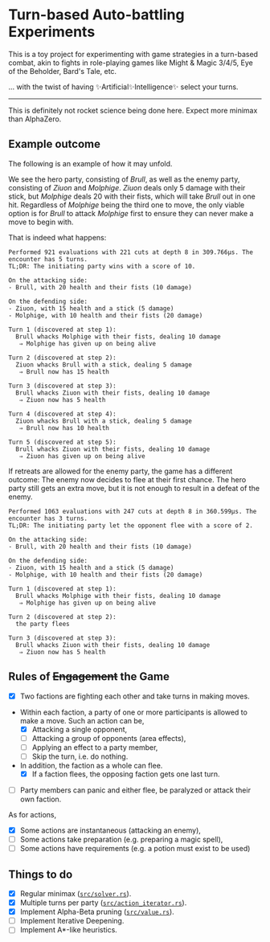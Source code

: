 # Turn-based Auto-battling Experiments

This is a toy project for experimenting with game strategies in a turn-based combat,
akin to fights in role-playing games like Might & Magic 3/4/5, Eye of the Beholder,
Bard's Tale, etc.

... with the twist of having ✨Artificial✨Intelligence✨ select your turns.

---

This is definitely not rocket science being done here. Expect more minimax than AlphaZero.

## Example outcome

The following is an example of how it may unfold.

We see the hero party, consisting of _Brull_, as well as the enemy party, consisting of _Ziuon_ and _Molphige_. 
_Ziuon_ deals only 5 damage with their stick, but _Molphige_ deals 20 with their fists, which will take
_Brull_ out in one hit. Regardless of _Molphige_ being the third one to move, the only viable option is
for _Brull_ to attack _Molphige_ first to ensure they can never make a move to begin with.

That is indeed what happens:

```
Performed 921 evaluations with 221 cuts at depth 8 in 309.766µs. The encounter has 5 turns.
TL;DR: The initiating party wins with a score of 10.

On the attacking side:
- Brull, with 20 health and their fists (10 damage)

On the defending side:
- Ziuon, with 15 health and a stick (5 damage)
- Molphige, with 10 health and their fists (20 damage)

Turn 1 (discovered at step 1):
  Brull whacks Molphige with their fists, dealing 10 damage
   ⇒ Molphige has given up on being alive

Turn 2 (discovered at step 2):
  Ziuon whacks Brull with a stick, dealing 5 damage
   ⇒ Brull now has 15 health

Turn 3 (discovered at step 3):
  Brull whacks Ziuon with their fists, dealing 10 damage
   ⇒ Ziuon now has 5 health

Turn 4 (discovered at step 4):
  Ziuon whacks Brull with a stick, dealing 5 damage
   ⇒ Brull now has 10 health

Turn 5 (discovered at step 5):
  Brull whacks Ziuon with their fists, dealing 10 damage
   ⇒ Ziuon has given up on being alive
```

If retreats are allowed for the enemy party, the game has a different outcome: The enemy
now decides to flee at their first chance. The hero party still gets an extra move, but it is not
enough to result in a defeat of the enemy.

```
Performed 1063 evaluations with 247 cuts at depth 8 in 360.599µs. The encounter has 3 turns.
TL;DR: The initiating party let the opponent flee with a score of 2.

On the attacking side:
- Brull, with 20 health and their fists (10 damage)

On the defending side:
- Ziuon, with 15 health and a stick (5 damage)
- Molphige, with 10 health and their fists (20 damage)

Turn 1 (discovered at step 1):
  Brull whacks Molphige with their fists, dealing 10 damage
   ⇒ Molphige has given up on being alive

Turn 2 (discovered at step 2):
  the party flees

Turn 3 (discovered at step 3):
  Brull whacks Ziuon with their fists, dealing 10 damage
   ⇒ Ziuon now has 5 health
```

## Rules of ~~Engagement~~ the Game

- [x] Two factions are fighting each other and take turns in making moves.
- Within each faction, a party of one or more participants
  is allowed to make a move. Such an action can be,
  - [x] Attacking a single opponent,
  - [ ] Attacking a group of opponents (area effects),
  - [ ] Applying an effect to a party member,
  - [ ] Skip the turn, i.e. do nothing.
- In addition, the faction as a whole can flee.
  - [x] If a faction flees, the opposing faction gets one last turn.
- [ ] Party members can panic and either flee, be paralyzed or attack their own faction.
 
As for actions,

- [x] Some actions are instantaneous (attacking an enemy),
- [ ] Some actions take preparation (e.g. preparing a magic spell),
- [ ] Some actions have requirements (e.g. a potion must exist to be used)

## Things to do

- [x] Regular minimax ([`src/solver.rs`](src/solver.rs)).
- [x] Multiple turns per party ([`src/action_iterator.rs`](src/action_iterator.rs)).
- [x] Implement Alpha-Beta pruning ([`src/value.rs`](src/value.rs)).
- [ ] Implement Iterative Deepening.
- [ ] Implement A*-like heuristics.
